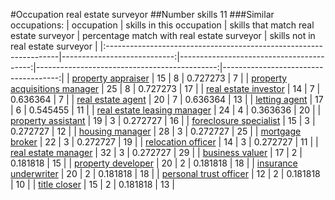 #Occupation real estate surveyor
##Number skills 11
###Similar occupations:
| occupation                                                        |   skills in this occupation |   skills that match real estate surveyor |   percentage match with real estate surveyor |   skills not in real estate surveyor |
|:------------------------------------------------------------------|----------------------------:|-----------------------------------------:|---------------------------------------------:|-------------------------------------:|
| [property appraiser](property_appraiser.md)                       |                          15 |                                        8 |                                     0.727273 |                                    7 |
| [property acquisitions manager](property_acquisitions_manager.md) |                          25 |                                        8 |                                     0.727273 |                                   17 |
| [real estate investor](real_estate_investor.md)                   |                          14 |                                        7 |                                     0.636364 |                                    7 |
| [real estate agent](real_estate_agent.md)                         |                          20 |                                        7 |                                     0.636364 |                                   13 |
| [letting agent](letting_agent.md)                                 |                          17 |                                        6 |                                     0.545455 |                                   11 |
| [real estate leasing manager](real_estate_leasing_manager.md)     |                          24 |                                        4 |                                     0.363636 |                                   20 |
| [property assistant](property_assistant.md)                       |                          19 |                                        3 |                                     0.272727 |                                   16 |
| [foreclosure specialist](foreclosure_specialist.md)               |                          15 |                                        3 |                                     0.272727 |                                   12 |
| [housing manager](housing_manager.md)                             |                          28 |                                        3 |                                     0.272727 |                                   25 |
| [mortgage broker](mortgage_broker.md)                             |                          22 |                                        3 |                                     0.272727 |                                   19 |
| [relocation officer](relocation_officer.md)                       |                          14 |                                        3 |                                     0.272727 |                                   11 |
| [real estate manager](real_estate_manager.md)                     |                          32 |                                        3 |                                     0.272727 |                                   29 |
| [business valuer](business_valuer.md)                             |                          17 |                                        2 |                                     0.181818 |                                   15 |
| [property developer](property_developer.md)                       |                          20 |                                        2 |                                     0.181818 |                                   18 |
| [insurance underwriter](insurance_underwriter.md)                 |                          20 |                                        2 |                                     0.181818 |                                   18 |
| [personal trust officer](personal_trust_officer.md)               |                          12 |                                        2 |                                     0.181818 |                                   10 |
| [title closer](title_closer.md)                                   |                          15 |                                        2 |                                     0.181818 |                                   13 |
